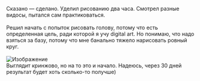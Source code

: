 Сказано — сделано. Уделил рисованию два часа. Смотрел разные видосы, пытался сам практиковаться. 
<br><br>
Решил начать с попыток рисовать голову, потому что есть определенная цель, ради которой я учу digital art. Но понимаю, что надо взяться за базу, потому что мне банально тяжело нарисовать ровный круг.
<br><br>
![Изображение](https://sun9-30.userapi.com/impg/xk-20Tm41R3bLH1xRMgkeE4RBJ4KmCPNSgWmWw/PkCQbTj1kwQ.jpg?size=1920x1080&quality=95&sign=f6211e482ac8b9aeb44f9057074e44ed&type=album)
<br>
Выглядит кринжово, но на то это и начало. Надеюсь, через 30 дней результат будет хоть сколько-то получше)